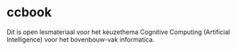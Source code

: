 # ccbook

Dit is open lesmateriaal voor het keuzethema Cognitive Computing (Artificial Intelligence) voor het bovenbouw-vak informatica.
